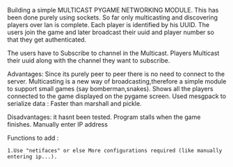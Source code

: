 Building a simple MULTICAST PYGAME NETWORKING MODULE. 
This has been done purely using sockets.
So far only multicasting and discovering players over lan is complete.
Each player is identified by his UUID.
The users join the game and later  broadcast their uuid and player number so that they get authenticated.

The users have to Subscribe to channel in the Multicast.
Players Multicast their uuid along with the channel they want to subscribe.

Advantages:
	Since its purely peer to peer there is no need to connect to the server. 
	Multicasting is a new way of broadcasting,therefore a simple module to support small games (say bomberman,snakes).
	Shows all the players connected to the game displayed on the pygame screen.
	Used mesgpack to serialize data : Faster than marshall and pickle.
 
Disadvantages:
	it hasnt been tested.
	Program stalls when the game finishes.
	Manually enter IP address
	
Functions to add :
	
	1.Use "netifaces" or else More configurations required (like manually entering ip...).	
	
	
